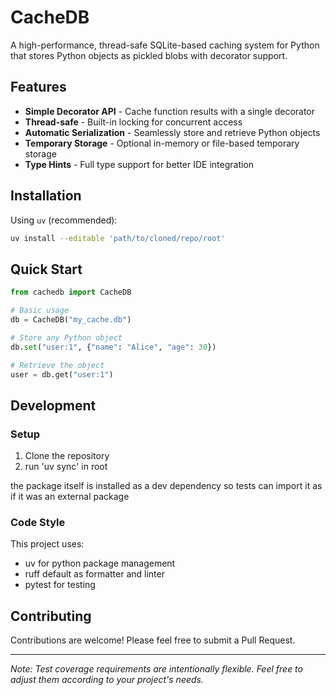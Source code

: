 # CacheDB

A high-performance, thread-safe SQLite-based caching system for Python that stores Python objects as pickled blobs with decorator support.

## Features

- **Simple Decorator API** - Cache function results with a single decorator
- **Thread-safe** - Built-in locking for concurrent access
- **Automatic Serialization** - Seamlessly store and retrieve Python objects
- **Temporary Storage** - Optional in-memory or file-based temporary storage
- **Type Hints** - Full type support for better IDE integration

## Installation

Using `uv` (recommended):

```bash
uv install --editable 'path/to/cloned/repo/root'
```

## Quick Start

```python
from cachedb import CacheDB

# Basic usage
db = CacheDB("my_cache.db")

# Store any Python object
db.set("user:1", {"name": "Alice", "age": 30})

# Retrieve the object
user = db.get("user:1")
```

## Development

### Setup

1. Clone the repository
2. run 'uv sync' in root

the package itself is installed as a dev dependency so tests can import it as if it was an external package

### Code Style

This project uses:

- uv for python package management
- ruff default as formatter and linter
- pytest for testing

## Contributing

Contributions are welcome! Please feel free to submit a Pull Request.

---

_Note: Test coverage requirements are intentionally flexible. Feel free to adjust them according to your project's needs._
